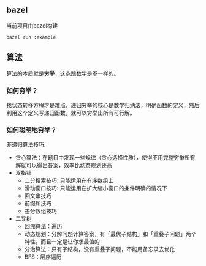## bazel
当前项目由bazel构建
```
bazel run :example
```

## 算法
算法的本质就是**穷举**，这点跟数学是不一样的。
### 如何穷举？
找状态转移方程才是难点，递归穷举的核心是数学归纳法，明确函数的定义，然后利用这个定义写递归函数，就可以穷举出所有可行解。
### 如何聪明地穷举？
非递归算法技巧:
- 贪心算法：在题目中发现一些规律（贪心选择性质），使得不用完整穷举所有解就可以得出答案，效率比动态规划还高
- 双指针
    - 二分搜索技巧: 只能运用在有序数组上
    - 滑动窗口技巧: 只能运用在扩大缩小窗口的条件明确的情况下
    - 回文串技巧
    - 前缀和技巧
    - 差分数组技巧
- 二叉树
    - 回溯算法：遍历
    - 动态规划：分解问题计算答案，有「最优子结构」和「重叠子问题」两个特性，而且一定是让你求最值的
    - 分治算法：只有子结构，没有重叠子问题，不能用备忘录去优化
    - BFS：层序遍历

